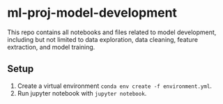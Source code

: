 # ml-proj-model-development

This repo contains all notebooks and files related to model development, including but not limited to data exploration, data cleaning, feature extraction, and model training.

## Setup

1. Create a virtual environment `conda env create -f environment.yml`.
2. Run jupyter notebook with `jupyter notebook`.
